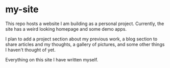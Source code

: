 # my-site

This repo hosts a website I am building as a personal project. Currently, the site has a weird looking homepage and some demo apps.

I plan to add a project section about my previous work, a blog section to share articles and my thoughts, a gallery of pictures, and some other things I haven't thought of yet.

Everything on this site I have written myself.

